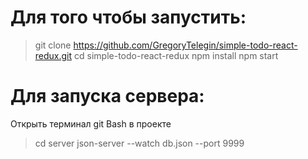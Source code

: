 # Для того чтобы запустить: 

> git clone https://github.com/GregoryTelegin/simple-todo-react-redux.git 
> cd simple-todo-react-redux
> npm install
> npm start 

# Для запуска сервера: 

Открыть терминал git Bash в проекте

> cd server
> json-server --watch db.json --port 9999
